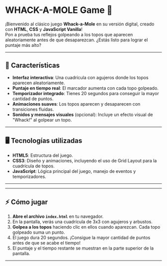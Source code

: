 # WHACK-A-MOLE Game 🎯

¡Bienvenido al clásico juego **Whack-a-Mole** en su versión digital, creado con **HTML**, **CSS** y **JavaScript Vanilla**!  
Pon a prueba tus reflejos golpeando a los topos que aparecen aleatoriamente antes de que desaparezcan. ¿Estás listo para lograr el puntaje más alto?

---

## 🚀 Características
- **Interfaz interactiva**: Una cuadrícula con agujeros donde los topos aparecen aleatoriamente.
- **Puntaje en tiempo real**: El marcador aumenta con cada topo golpeado.
- **Temporizador integrado**: Tienes 20 segundos para conseguir la mayor cantidad de puntos.
- **Animaciones suaves**: Los topos aparecen y desaparecen con transiciones fluidas.
- **Sonidos y mensajes visuales** (opcional): Incluye un efecto visual de "Whack!" al golpear un topo.

---

## 🖥️ Tecnologías utilizadas
- **HTML5**: Estructura del juego.
- **CSS3**: Diseño y animaciones, incluyendo el uso de Grid Layout para la cuadrícula de topos.
- **JavaScript**: Lógica principal del juego, manejo de eventos y temporizadores.

---


---

## ⚡ Cómo jugar
1. **Abre el archivo `index.html`** en tu navegador.
2. En la pantalla, verás una cuadrícula de 3x3 con agujeros y arbustos.
3. **Golpea a los topos** haciendo clic en ellos cuando aparezcan. Cada topo golpeado suma un punto.
4. El juego dura 20 segundos. ¡Consigue la mayor cantidad de puntos antes de que se acabe el tiempo!
5. El puntaje y el tiempo restante se muestran en la parte superior de la pantalla.

---
